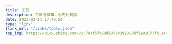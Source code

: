 ```yaml
---
title: 工具
description: 工欲善其事，必先利其器
date: 2023-02-13 17:48:54
type: "link"
flink_url: "/links/tools.json"
top_img: https://picx.zhimg.com/v2-7daf5fd60d53734399086bf9e02077fb_1440w.jpg
---
```

